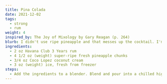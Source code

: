 ```yaml
---
title: Pina Colada
date: 2021-12-02
tags:
  - strong
  - rum
weight: 4
inspired_by: The Joy of Mixology by Gary Reagan (p. 264)
blurb: I didn't use ripe pineapple and that messes up the cocktail. I'm going to have to try this one again...
ingredients:
  - 2 oz Havana Club 3 Years rum
  - 4 1/2 oz (weight) super-ripe fresh pineapple chunks
  - 3/4 oz Coco Lopez coconut cream
  - 3 oz (weight) ice, fresh from freezer
steps:
  - Add the ingredients to a blender. Blend and pour into a chilled highball glass.
---
```

